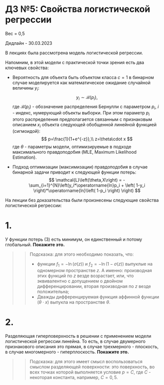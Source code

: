 # ДЗ №5: Свойства логистической регрессии

Вес = 0,5

Дедлайн - 30.03.2023

В лекциях была рассмотрена модель логистической регрессии.

Напомним, в этой модели с практической точки зрения есть два ключевых свойства:

- Вероятность для объекта быть объектом класса $c=1$ в бинарном случае моделируется как математическое ожидание случайной величины $y_i$:
  $$
  y_i \sim \mathcal{B}\left(p_i\right),
  $$
  где $\mathcal{B}\left(p_i\right)$ - обозначение распределения Бернулли с параметром $p_i$, $i$ - индекс, нумерующий объекты выборки. При этом параметр $p_i$ этого распределения предполагается связанным с признаковым описанием $x_i$ объекта следующей обобщенной линейной функцией (сигмоидой):
  $$
  p=\frac{1}{1+e^{-z}},\\
  z=\theta\cdot x
  $$
  где  $\theta$ - параметры модели, оптимизируемые в подходе максимального правдоподобия (MLE, Maximum Likelihood Estimation).

- Подход оптимизации (максимизации) правдоподобия в случае бинарной задачи приводит к следующей функции потерь:
  $$
  \mathcal{L}\left(\theta,X\right) = -\sum_{i=1}^{N}\left(y_i*\operatorname{ln}p_i + \left( 1-y_i \right)*\operatorname{ln}\left( 1-p_i \right) \right)
  $$



На лекции без доказательства были произнесены следующие свойства логистической регрессии:



<h1>1.</h1>

У функции потерь (3) есть минимум, он единственный и потому глобальный. **Покажите это.**

> > Подсказка: для этого необходимо показать, что:
> >
> > - функции $f_1=-\operatorname{ln}\left(\sigma\left(z\right)\right)$ и $f_2=-\operatorname{ln}\left(1-\sigma\left(z\right)\right)$ выпуклые на одномерном пространстве $z$. А именно: производная этих функций по $z$ везде возрастает, или, что эквивалентно с допущением о двойном дифференцировании, вторая производная по $z$ везде положительна;
> > - Дважды дифференцируемая функция аффинной функции ($\theta\cdot x$) выпукла на пространстве $\theta$.



<h1>2.</h1>

Разделяющая гиперповерхность в решении с применением модели логистической регрессии линейна. То есть, в случае двумерного признакового описания это прямая, в случае трехмерного - плоскость, в случае многомерного - гиперплоскость. **Покажите это.**

> > Подсказка: для этого имеет смысл воспользоваться смыслом разделяющей поверхности: это поверхность, во всех точках которой выполняется условие $p=С$, где $C$ - некоторая константа, например, $C=0,5$.